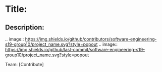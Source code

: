 # Title:

## Description:

.. image:: https://img.shields.io/github/contributors/software-engineering-s19-group10/project_name.svg?style=popout
.. image:: https://img.shields.io/github/last-commit/software-engineering-s19-group10/project_name.svg?style=popout

Team:
[Contribute]
